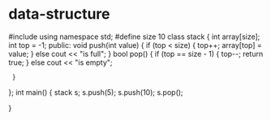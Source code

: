 # data-structure
#include<iostream>
 using namespace std;
#define size 10
 class stack {
	 int array[size];
	 int top = -1;
 public:
	 void push(int value) {
		 if (top < size) {
			 top++;
			 array[top] = value;
		 }
		 else
			 cout << "is full";
	}
	 bool pop() {
		 if (top == size - 1) {
			 top--;
			 return true;
		 }
		 else
			 cout << "is empty";

	 }
 };
 int main() {
	 stack s;
	 s.push(5);
	 s.push(10);
	 s.pop();

 }
